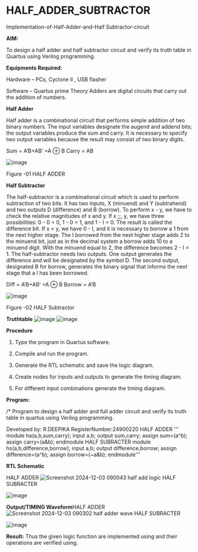 # HALF_ADDER_SUBTRACTOR

Implementation-of-Half-Adder-and-Half Subtractor-circuit

**AIM:**

To design a half adder and half subtractor circuit and verify its truth table in Quartus using Verilog programming.

**Equipments Required:**

Hardware – PCs, Cyclone II , USB flasher 

Software – Quartus prime Theory Adders are digital circuits that carry out the addition of numbers.

**Half Adder**

Half adder is a combinational circuit that performs simple addition of two binary numbers. The input variables designate the augend and addend bits; the output variables produce the sum and carry. It is necessary to specify two output variables because the result may consist of two binary digits.

Sum = A’B+AB’ =A ⊕ B Carry = AB

![image](https://github.com/naavaneetha/HALF_ADDER_SUBTRACTOR/assets/154305477/bd4a0b2c-cdbc-4184-ab08-81578f121e1f)

Figure -01 HALF ADDER

**Half Subtractor**

The half-subtractor is a combinational circuit which is used to perform subtraction of two bits. It has two inputs, X (minuend) and Y (subtrahend) and two outputs D (difference) and B (borrow). To perform x - y, we have to check the relative magnitudes of x and y. If x ;;, y, we have three possibilities: 0 - 0 = 0, 1 - 0 = 1, and 1 - I = 0. The result is called the difference bit. If x < y, we have 0 - I, and it is necessary to borrow a 1 from the next higher stage. The I borrowed from the next higher stage adds 2 to the minuend bit, just as in the decimal system a borrow adds 10 to a minuend digit. With the minuend equal to 2, the difference becomes 2 - I = 1. The half-subtractor needs two outputs. One output generates the difference and will be designated by the symbol D. The second output, designated B for borrow, generates the binary signal that informs the next stage that a I has been borrowed. 

Diff = A’B+AB’ =A ⊕ B
Borrow = A’B

 ![image](https://github.com/naavaneetha/HALF_ADDER_SUBTRACTOR/assets/154305477/d76b099c-513f-4e7c-843a-e2fd028a531a)

Figure -02 HALF Subtractor

**Truthtable**
![image](https://github.com/user-attachments/assets/9d369b71-73ac-4fdd-a0dc-2158c171b7c7)
![image](https://github.com/user-attachments/assets/7302adfe-1d73-444b-8fc7-c1c340aa20cb)



**Procedure**

1.	Type the program in Quartus software.

2.	Compile and run the program.

3.	Generate the RTL schematic and save the logic diagram.

4.	Create nodes for inputs and outputs to generate the timing diagram.

5.	For different input combinations generate the timing diagram.


**Program:**

/* Program to design a half adder and full adder circuit and verify its truth table in quartus using Verilog programming.

Developed by: R.DEEPIKA RegisterNumber:24900220
HALF ADDER
''' module ha(a,b,sum,carry);
input a,b;
output sum,carry;
assign sum=(a^b);
assign carry=(a&b);
endmodule
HALF SUBRACTER
 module hs(a,b,difference,borrow);
input a,b;
output difference,borrow;
assign difference=(a^b);
assign borrow=(~a&b);
endmodule'''

**RTL Schematic**


HALF ADDER
![Screenshot 2024-12-03 090043 half add logic](https://github.com/user-attachments/assets/ef5c89bf-4769-4be3-9764-6420d9737d9d)
HALF SUBRACTER

![image](https://github.com/user-attachments/assets/96ec8b06-405c-43c2-9e4e-26d4b74de5fa)



**Output/TIMING Waveform**HALF ADDER
![Screenshot 2024-12-03 090302 half adder wave](https://github.com/user-attachments/assets/5b79eef1-b09e-459a-b29e-5ec368765139)
HALF SUBRACTER

![image](https://github.com/user-attachments/assets/36591b8a-dc32-4f35-98d0-8e69173df223)



**Result:**
Thus the given logic function are implemented using and their operations are verified using.
